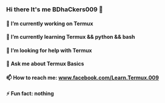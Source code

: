 ### Hi there It's me BDhaCkers009 👋

#### 🔭  I’m currently working on  Termux
#### 🌱  I’m currently learning  Termux && python && bash
#### 🤔  I’m looking for help with Termux
#### 💬  Ask me about Termux Basics
#### 📫  How to reach me: www.facebook.com/Learn.Termux.009
#### ⚡ Fun fact: nothing
